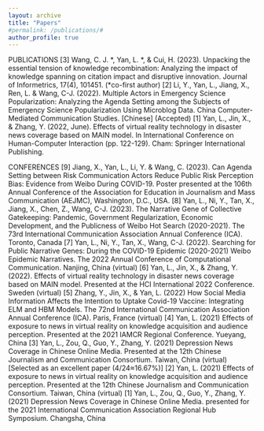 ```yaml
---
layout: archive
title: "Papers"
#permalink: /publications/#
author_profile: true
---
```



PUBLICATIONS
[3] Wang, C. J. *, Yan, L. *, & Cui, H. (2023). Unpacking the essential tension of knowledge recombination: Analyzing the impact of knowledge spanning on citation impact and disruptive innovation. Journal of Informetrics, 17(4), 101451. (*co-first author)
[2] Li, Y., Yan, L., Jiang, X., Ren, L. & Wang, C-J. (2022). Multiple Actors in Emergency Science Popularization: Analyzing the Agenda Setting among the Subjects of Emergency Science Popularization Using Microblog Data. China Computer-Mediated Communication Studies. [Chinese] (Accepted)
[1] Yan, L., Jin, X., & Zhang, Y. (2022, June). Effects of virtual reality technology in disaster news coverage based on MAIN model. In International Conference on Human-Computer Interaction (pp. 122-129). Cham: Springer International Publishing.


CONFERENCES
[9] Jiang, X., Yan, L., Li, Y. & Wang, C. (2023). Can Agenda Setting between Risk Communication Actors Reduce Public Risk Perception Bias: Evidence from Weibo During COVID-19. Poster presented at the 106th Annual Conference of the Association for Education in Journalism and Mass Communication (AEJMC), Washington, D.C., USA.
[8] Yan, L., Ni, Y., Tan, X., Jiang, X., Chen, Z., Wang, C-J. (2023). The Narrative Gene of Collective Gatekeeping: Pandemic, Government Regularization, Economic Development, and the Publicness of Weibo Hot Search (2020-2021). The 73rd International Communication Association Annual Conference (ICA). Toronto, Canada
[7] Yan, L., Ni, Y., Tan, X., Wang, C-J. (2022). Searching for Public Narrative Genes: During the COVID-19 Epidemic (2020-2021) Weibo Epidemic Narratives. The 2022 Annual Conference of Computational Communication. Nanjing, China (virtual)
[6] Yan, L., Jin, X., & Zhang, Y. (2022). Effects of virtual reality technology in disaster news coverage based on MAIN model. Presented at the HCI International 2022 Conference. Sweden (virtual)
[5] Zhang, Y., Jin, X., & Yan, L. (2022) How Social Media Information Affects the Intention to Uptake Covid-19 Vaccine: Integrating ELM and HBM Models. The 72nd International Communication Association Annual Conference (ICA). Paris, France (virtual)
[4] Yan, L. (2021) Effects of exposure to news in virtual reality on knowledge acquisition and audience perception. Presented at the 2021 IAMCR Regional Conference. Yueyang, China
[3] Yan, L., Zou, Q., Guo, Y., Zhang, Y. (2021) Depression News Coverage in Chinese Online Media. Presented at the 12th Chinese Journalism and Communication Consortium. Taiwan, China (virtual) [Selected as an excellent paper (4/24≈16.67%)]
[2] Yan, L. (2021) Effects of exposure to news in virtual reality on knowledge acquisition and audience perception. Presented at the 12th Chinese Journalism and Communication Consortium. Taiwan, China (virtual)
[1] Yan, L., Zou, Q., Guo, Y., Zhang, Y. (2021) Depression News Coverage in Chinese Online Media. presented for the 2021 International Communication Association Regional Hub Symposium. Changsha, China


